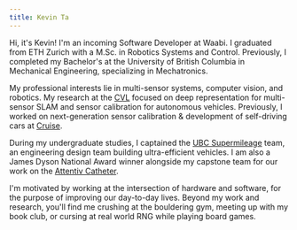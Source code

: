 ```yaml
---
title: Kevin Ta
---
```


Hi, it's Kevin! I'm an incoming Software Developer at Waabi. I graduated from ETH Zurich with a M.Sc. in Robotics Systems and Control. Previously, I completed my Bachelor's at the University of British Columbia in Mechanical Engineering,  specializing in Mechatronics. 

My professional interests lie in multi-sensor systems, computer vision, and robotics. My research at the [CVL](https://vision.ee.ethz.ch/) focused on deep representation for multi-sensor SLAM and sensor calibration for autonomous vehicles. Previously, I worked on next-generation sensor calibration & development of self-driving cars at [Cruise](https://getcruise.com). 

During my undergraduate studies, I captained the [UBC Supermileage](https://supermileage.ca) team, an engineering design team building ultra-efficient vehicles. I am also a James Dyson National Award winner alongside my capstone team for our work on the [Attentiv Catheter](https://www.attentivmedical.com/).

I'm motivated by working at the intersection of hardware and software, for the purpose of improving our day-to-day lives. Beyond my work and research, you'll find me crushing at the bouldering gym, meeting up with my book club, or cursing at real world RNG while playing board games.
